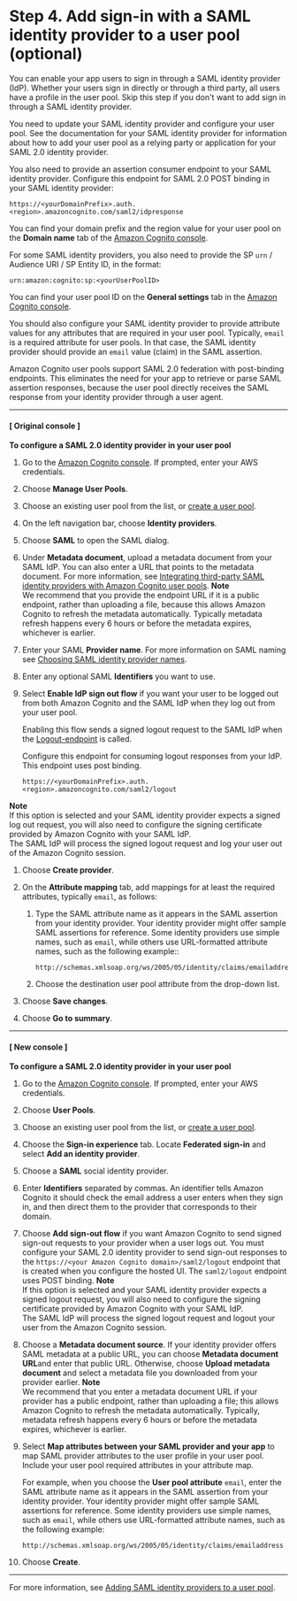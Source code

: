 # Step 4\. Add sign\-in with a SAML identity provider to a user pool \(optional\)<a name="cognito-user-pools-configuring-federation-with-saml-2-0-idp"></a>

You can enable your app users to sign in through a SAML identity provider \(IdP\)\. Whether your users sign in directly or through a third party, all users have a profile in the user pool\. Skip this step if you don't want to add sign in through a SAML identity provider\. 

You need to update your SAML identity provider and configure your user pool\. See the documentation for your SAML identity provider for information about how to add your user pool as a relying party or application for your SAML 2\.0 identity provider\.

You also need to provide an assertion consumer endpoint to your SAML identity provider\. Configure this endpoint for SAML 2\.0 POST binding in your SAML identity provider:

```
https://<yourDomainPrefix>.auth.<region>.amazoncognito.com/saml2/idpresponse
```

You can find your domain prefix and the region value for your user pool on the **Domain name** tab of the [Amazon Cognito console](https://console.aws.amazon.com/cognito/home)\.

For some SAML identity providers, you also need to provide the SP `urn` / Audience URI / SP Entity ID, in the format:

```
urn:amazon:cognito:sp:<yourUserPoolID>
```

You can find your user pool ID on the **General settings** tab in the [Amazon Cognito console](https://console.aws.amazon.com/cognito/home)\.

You should also configure your SAML identity provider to provide attribute values for any attributes that are required in your user pool\. Typically, `email` is a required attribute for user pools\. In that case, the SAML identity provider should provide an `email` value \(claim\) in the SAML assertion\.

Amazon Cognito user pools support SAML 2\.0 federation with post\-binding endpoints\. This eliminates the need for your app to retrieve or parse SAML assertion responses, because the user pool directly receives the SAML response from your identity provider through a user agent\.

------
#### [ Original console ]

**To configure a SAML 2\.0 identity provider in your user pool**

1. Go to the [Amazon Cognito console](https://console.aws.amazon.com/cognito/home)\. If prompted, enter your AWS credentials\.

1. Choose **Manage User Pools**\.

1. Choose an existing user pool from the list, or [create a user pool](https://docs.aws.amazon.com/cognito/latest/developerguide/cognito-user-pool-as-user-directory.html)\.

1. On the left navigation bar, choose **Identity providers**\.

1. Choose **SAML** to open the SAML dialog\.

1. Under **Metadata document**, upload a metadata document from your SAML IdP\. You can also enter a URL that points to the metadata document\. For more information, see [Integrating third\-party SAML identity providers with Amazon Cognito user pools](cognito-user-pools-integrating-3rd-party-saml-providers.md)\.
**Note**  
We recommend that you provide the endpoint URL if it is a public endpoint, rather than uploading a file, because this allows Amazon Cognito to refresh the metadata automatically\. Typically metadata refresh happens every 6 hours or before the metadata expires, whichever is earlier\.

1. Enter your SAML **Provider name**\. For more information on SAML naming see [Choosing SAML identity provider names](cognito-user-pools-managing-saml-idp-naming.md)\.

1. Enter any optional SAML **Identifiers** you want to use\.

1. Select **Enable IdP sign out flow** if you want your user to be logged out from both Amazon Cognito and the SAML IdP when they log out from your user pool\.

   Enabling this flow sends a signed logout request to the SAML IdP when the [Logout\-endpoint](https://docs.aws.amazon.com/cognito/latest/developerguide/logout-endpoint.html) is called\.

   Configure this endpoint for consuming logout responses from your IdP\. This endpoint uses post binding\.

   ```
   https://<yourDomainPrefix>.auth.<region>.amazoncognito.com/saml2/logout
   ```
**Note**  
If this option is selected and your SAML identity provider expects a signed log out request, you will also need to configure the signing certificate provided by Amazon Cognito with your SAML IdP\.   
The SAML IdP will process the signed logout request and log your user out of the Amazon Cognito session\.

1. Choose **Create provider**\.

1. On the **Attribute mapping** tab, add mappings for at least the required attributes, typically `email`, as follows:

   1. Type the SAML attribute name as it appears in the SAML assertion from your identity provider\. Your identity provider might offer sample SAML assertions for reference\. Some identity providers use simple names, such as `email`, while others use URL\-formatted attribute names, such as the following example::

      ```
      http://schemas.xmlsoap.org/ws/2005/05/identity/claims/emailaddress
      ```

   1. Choose the destination user pool attribute from the drop\-down list\.

1. Choose **Save changes**\.

1. Choose **Go to summary**\.

------
#### [ New console ]

**To configure a SAML 2\.0 identity provider in your user pool**

1. Go to the [Amazon Cognito console](https://console.aws.amazon.com/cognito/home)\. If prompted, enter your AWS credentials\.

1. Choose **User Pools**\.

1. Choose an existing user pool from the list, or [create a user pool](https://docs.aws.amazon.com/cognito/latest/developerguide/cognito-user-pool-as-user-directory.html)\.

1. Choose the **Sign\-in experience** tab\. Locate **Federated sign\-in** and select **Add an identity provider**\.

1. Choose a **SAML** social identity provider\.

1. Enter **Identifiers** separated by commas\. An identifier tells Amazon Cognito it should check the email address a user enters when they sign in, and then direct them to the provider that corresponds to their domain\.

1. Choose **Add sign\-out flow** if you want Amazon Cognito to send signed sign\-out requests to your provider when a user logs out\. You must configure your SAML 2\.0 identity provider to send sign\-out responses to the `https://<your Amazon Cognito domain>/saml2/logout` endpoint that is created when you configure the hosted UI\. The `saml2/logout` endpoint uses POST binding\.
**Note**  
If this option is selected and your SAML identity provider expects a signed logout request, you will also need to configure the signing certificate provided by Amazon Cognito with your SAML IdP\.   
The SAML IdP will process the signed logout request and logout your user from the Amazon Cognito session\.

1. Choose a **Metadata document source**\. If your identity provider offers SAML metadata at a public URL, you can choose **Metadata document URL**and enter that public URL\. Otherwise, choose **Upload metadata document** and select a metadata file you downloaded from your provider earlier\.
**Note**  
We recommend that you enter a metadata document URL if your provider has a public endpoint, rather than uploading a file; this allows Amazon Cognito to refresh the metadata automatically\. Typically, metadata refresh happens every 6 hours or before the metadata expires, whichever is earlier\.

1. Select **Map attributes between your SAML provider and your app** to map SAML provider attributes to the user profile in your user pool\. Include your user pool required attributes in your attribute map\. 

   For example, when you choose the **User pool attribute** `email`, enter the SAML attribute name as it appears in the SAML assertion from your identity provider\. Your identity provider might offer sample SAML assertions for reference\. Some identity providers use simple names, such as `email`, while others use URL\-formatted attribute names, such as the following example:

   ```
   http://schemas.xmlsoap.org/ws/2005/05/identity/claims/emailaddress
   ```

1. Choose **Create**\.

------

For more information, see [Adding SAML identity providers to a user pool](cognito-user-pools-saml-idp.md)\.